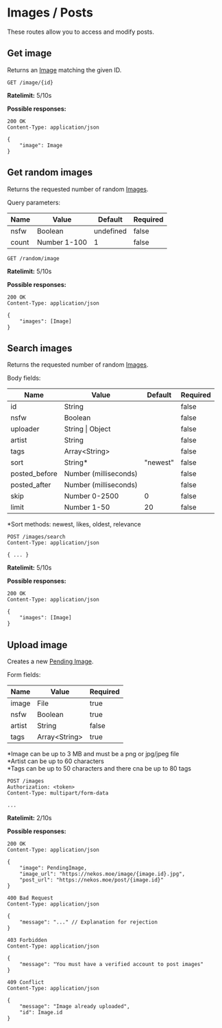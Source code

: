 # Images / Posts

These routes allow you to access and modify posts.

## Get image

Returns an [Image](structures.html#post-image-data) matching the given ID.

```http
GET /image/{id}
```

**Ratelimit:** 5/10s

**Possible responses:**

```http
200 OK
Content-Type: application/json

{
	"image": Image
}
```

## Get random images

Returns the requested number of random [Images](structures.html#post-image-data).

Query parameters:

|Name|Value|Default|Required|
|---|---|---|---|
|nsfw|Boolean|undefined|false|
|count|Number 1-100|1|false|

```http
GET /random/image
```

**Ratelimit:** 5/10s

**Possible responses:**

```http
200 OK
Content-Type: application/json

{
	"images": [Image]
}
```

## Search images

Returns the requested number of random [Images](structures.html#post-image-data).

Body fields:

| Name | Value | Default | Required |
| ---- | ----- | ------- | -------- |
| id | String | | false |
| nsfw | Boolean | | false |
| uploader | String \| Object | | false |
| artist | String | | false |
| tags | Array\<String\> | | false |
| sort | String* | "newest" | false |
| posted_before | Number (milliseconds) | | false |
| posted_after | Number (milliseconds) | | false |
| skip | Number 0-2500 | 0 | false |
| limit | Number 1-50 | 20 | false |
*Sort methods: newest, likes, oldest, relevance

```http
POST /images/search
Content-Type: application/json

{ ... }
```

**Ratelimit:** 5/10s

**Possible responses:**

```http
200 OK
Content-Type: application/json

{
	"images": [Image]
}
```

## Upload image

Creates a new [Pending Image](structures.html#post-image-data).

Form fields:

| Name | Value | Required |
| ---- | ----- | -------- |
| image | File | true |
| nsfw | Boolean | true |
| artist | String | false |
| tags | Array\<String\> | true |

*Image can be up to 3 MB and must be a png or jpg/jpeg file   \
*Artist can be up to 60 characters   \
*Tags can be up to 50 characters and there cna be up to 80 tags

```http
POST /images
Authorization: <token>
Content-Type: multipart/form-data

...
```

**Ratelimit:** 2/10s

**Possible responses:**

```http
200 OK
Content-Type: application/json

{
	"image": PendingImage,
	"image_url": "https://nekos.moe/image/{image.id}.jpg",
	"post_url": "https://nekos.moe/post/{image.id}"
}
```

```http
400 Bad Request
Content-Type: application/json

{
	"message": "..." // Explanation for rejection
}
```

```http
403 Forbidden
Content-Type: application/json

{
	"message": "You must have a verified account to post images"
}
```

```http
409 Conflict
Content-Type: application/json

{
	"message": "Image already uploaded",
	"id": Image.id
}
```
